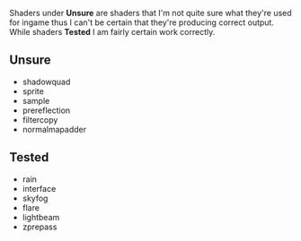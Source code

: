 Shaders under __Unsure__ are shaders that I'm not quite sure what they're used for 
ingame thus I can't be certain that they're producing correct output. While shaders 
__Tested__ I am fairly certain work correctly.

## Unsure
* shadowquad
* sprite
* sample
* prereflection
* filtercopy
* normalmapadder

## Tested
* rain
* interface
* skyfog
* flare
* lightbeam
* zprepass